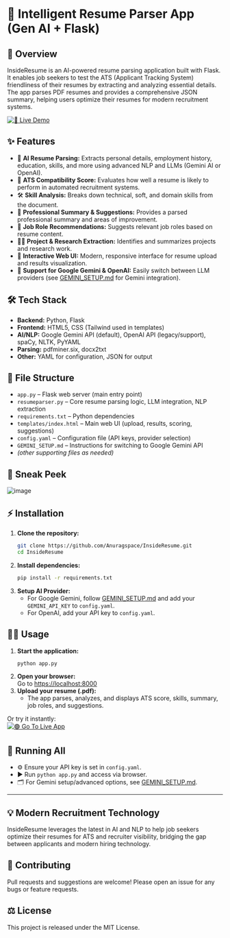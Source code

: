 # 🚀 Intelligent Resume Parser App (Gen AI + Flask)

## 📝 Overview

InsideResume is an AI-powered resume parsing application built with Flask. It enables job seekers to test the ATS (Applicant Tracking System) friendliness of their resumes by extracting and analyzing essential details. The app parses PDF resumes and provides a comprehensive JSON summary, helping users optimize their resumes for modern recruitment systems.

[![🔴 Live Demo](https://img.shields.io/badge/Try%20Live%20Demo-Insideresume.onrender.com-green?style=for-the-badge&logo=google-chrome)](https://insideresume.onrender.com/)

## ✨ Features

- 🤖 **AI Resume Parsing:** Extracts personal details, employment history, education, skills, and more using advanced NLP and LLMs (Gemini AI or OpenAI).
- 🎯 **ATS Compatibility Score:** Evaluates how well a resume is likely to perform in automated recruitment systems.
- 🛠️ **Skill Analysis:** Breaks down technical, soft, and domain skills from the document.
- 📝 **Professional Summary & Suggestions:** Provides a parsed professional summary and areas of improvement.
- 💼 **Job Role Recommendations:** Suggests relevant job roles based on resume content.
- 🧑‍💻 **Project & Research Extraction:** Identifies and summarizes projects and research work.
- 🌈 **Interactive Web UI:** Modern, responsive interface for resume upload and results visualization.
- 🔄 **Support for Google Gemini & OpenAI:** Easily switch between LLM providers (see [GEMINI_SETUP.md](GEMINI_SETUP.md) for Gemini integration).

## 🛠 Tech Stack

- **Backend:** Python, Flask
- **Frontend:** HTML5, CSS (Tailwind used in templates)
- **AI/NLP:** Google Gemini API (default), OpenAI API (legacy/support), spaCy, NLTK, PyYAML
- **Parsing:** pdfminer.six, docx2txt
- **Other:** YAML for configuration, JSON for output

## 📁 File Structure

- `app.py` – Flask web server (main entry point)
- `resumeparser.py` – Core resume parsing logic, LLM integration, NLP extraction
- `requirements.txt` – Python dependencies
- `templates/index.html` – Main web UI (upload, results, scoring, suggestions)
- `config.yaml` – Configuration file (API keys, provider selection)
- `GEMINI_SETUP.md` – Instructions for switching to Google Gemini API
- *(other supporting files as needed)*

## 👀 Sneak Peek

![image](https://github.com/user-attachments/assets/3da1933f-a48c-41ad-8451-f0c9559f44f8)

## ⚡️ Installation

1. **Clone the repository:**
    ```sh
    git clone https://github.com/Anuragspace/InsideResume.git
    cd InsideResume
    ```
2. **Install dependencies:**
    ```sh
    pip install -r requirements.txt
    ```
3. **Setup AI Provider:**
   - For Google Gemini, follow [GEMINI_SETUP.md](GEMINI_SETUP.md) and add your `GEMINI_API_KEY` to `config.yaml`.
   - For OpenAI, add your API key to `config.yaml`.

## 🧑‍💻 Usage

1. **Start the application:**
    ```sh
    python app.py
    ```
2. **Open your browser:**  
   Go to [https://localhost:8000](https://localhost:8000)
3. **Upload your resume (.pdf):**
   - The app parses, analyzes, and displays ATS score, skills, summary, job roles, and suggestions.

Or try it instantly:  
[![🟢 Go To Live App](https://img.shields.io/badge/Open%20InsideResume%20Online-Insideresume.onrender.com-blue?style=for-the-badge&logo=google-chrome)](https://insideresume.onrender.com/)

## 🏃 Running All

- ⚙️ Ensure your API key is set in `config.yaml`.
- ▶️ Run `python app.py` and access via browser.
- 🗂️ For Gemini setup/advanced options, see [GEMINI_SETUP.md](GEMINI_SETUP.md).

---

## 💡 Modern Recruitment Technology

InsideResume leverages the latest in AI and NLP to help job seekers optimize their resumes for ATS and recruiter visibility, bridging the gap between applicants and modern hiring technology.

## 🤝 Contributing

Pull requests and suggestions are welcome! Please open an issue for any bugs or feature requests.

## ⚖️ License

This project is released under the MIT License.
